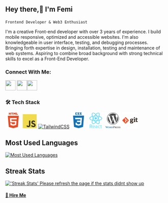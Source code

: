 ## Hey there,👋 I'm Femi

`Frontend Developer & Web3 Enthusiast`

I'm a creative Front-end developer with over 3 years of experience. I build mobile responsive, optimized and accessible websites. I'm also knowledgeable in user interface, testing, and debugging processes. Bringing forth expertise in design, installation, testing and maintenance of web systems. Aspiring to combine broad background with strong technical skills to excel as a Front-End Developer.

### Connect With Me:
<a href="https://www.linkedin.com/in/oluwafemi-akinruntan" target="_blank" rel="noreferrer"><img src="https://raw.githubusercontent.com/danielcranney/readme-generator/main/public/icons/socials/linkedin.svg" width="32" height="32" /></a> <a href="https://twitter.com/Iam_phemmyy" target="_blank" rel="noreferrer"><img src="https://raw.githubusercontent.com/danielcranney/readme-generator/main/public/icons/socials/twitter.svg" width="32" height="32" /></a><a href="https://twitter.com/Iam_phemmyy" target="_blank" rel="noreferrer"><img src="https://raw.githubusercontent.com/danielcranney/readme-generator/main/public/icons/socials/twitter.svg" width="32" height="32" /></a></p>


### 🛠️ Tech Stack
  <p align="left">
                                <a href="https://developer.mozilla.org/en-US/docs/Glossary/HTML5" target="_blank" rel="noreferrer"><img src="https://github.com/devicons/devicon/blob/master/icons/html5/html5-plain-wordmark.svg" width="50" height="50" alt="HTML5" /></a>
                                <a href="https://developer.mozilla.org/en-US/docs/Web/JavaScript" target="_blank" rel="noreferrer"><img src="https://github.com/devicons/devicon/blob/master/icons/javascript/javascript-original.svg" width="45" height="45" alt="JavaScript" /></a>
                                <a href="https://tailwindcss.com/" target="_blank" rel="noreferrer"><img src="https://raw.githubusercontent.com/danielcranney/readme-generator/main/public/icons/skills/tailwindcss-colored.svg" width="50" height="50" alt="TailwindCSS" /></a>
                                <a href="https://www.w3.org/TR/CSS/#css" target="_blank" rel="noreferrer"><img src="https://github.com/devicons/devicon/blob/master/icons/css3/css3-plain-wordmark.svg" width="50" height="50" alt="CSS3" /></a>
                                <a href="https://www.w3.org/TR/CSS/#css" target="_blank" rel="noreferrer"><img src="https://github.com/devicons/devicon/blob/master/icons/react/react-original-wordmark.svg" width="50" height="50" alt="React" /></a>
                                <a href="https://www.w3.org/TR/CSS/#css" target="_blank" rel="noreferrer"><img src="https://github.com/devicons/devicon/blob/master/icons/wordpress/wordpress-original.svg" width="50" height="50" alt="Wordpress" /></a>
                                <a href="https://www.w3.org/TR/CSS/#css" target="_blank" rel="noreferrer"><img src="https://github.com/devicons/devicon/blob/master/icons/git/git-original-wordmark.svg" width="50" height="50" alt="Git" /></a>
                                
                                
 </p>


## Most Used Languages
  
 <a href="https://github.com/Phemmy-Dev">
<img alt="Most Used Languages" src="https://github-readme-stats.vercel.app/api/top-langs/?username=Phemmy-Dev&langs_count=5&theme=tokyonight">
</a>

## Streak Stats

<a href="https://github.com/Phemmy-Dev">
<img alt="'Streak Stats' Please refresh the page if the stats didnt show up" src="https://github-readme-streak-stats.herokuapp.com/?user=Phemmy-Dev&theme=dark">
</a>


#### [📩 Hire Me](mailto:oluwafemiakinruntan1@gmail.com)






<!---
Phemmy-Dev/Phemmy-Dev is a ✨ special ✨ repository because its `README.md` (this file) appears on your GitHub profile.
You can click the Preview link to take a look at your changes.
--->
